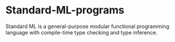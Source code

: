 # Standard-ML-programs

Standard ML is a general-purpose modular functional programming language with compile-time type checking and type inference.
